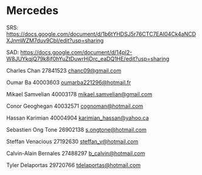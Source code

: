 # Mercedes
SRS: https://docs.google.com/document/d/1b6tYHDSJ5r76CTC7EAI04Ck4aNCDXJnmWZM7duv9CbI/edit?usp=sharing

SAD: https://docs.google.com/document/d/14pl2-W8JUYkqjQ79k8jf0hYuZtDuwrHjDrc_eaDQ1HE/edit?usp=sharing

Charles Chan                27841523    chanc09@gmail.com

Oumar Ba                40003603    oumarba221296@hotmail.fr

Mikael Samvelian             40003178    mikael.samvelian@gmail.com

Conor Geoghegan            40032571    cognoman@hotmail.com

Hassan Karimian            40004904    karimian_hassan@yahoo.ca

Sebastien Ong Tone        26902138    s.ongtone@hotmail.com

Steffan Venacious            27192630    steffan_v@hotmail.com

Calvin-Alain Bernales         27488297    b_calvin@hotmail.com

Tyler Delaportas            29720766    tdelaportas@hotmail.com
